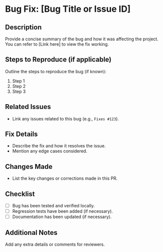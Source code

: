 # Bug Fix: [Bug Title or Issue ID]

## Description
Provide a concise summary of the bug and how it was affecting the project.
You can refer to [Link here] to view the fix working.

## Steps to Reproduce (if applicable)
Outline the steps to reproduce the bug (if known):
1. Step 1
2. Step 2
3. Step 3

## Related Issues
- Link any issues related to this bug (e.g., `Fixes #123`).

## Fix Details
- Describe the fix and how it resolves the issue.
- Mention any edge cases considered.

## Changes Made
- List the key changes or corrections made in this PR.


## Checklist
- [ ] Bug has been tested and verified locally.
- [ ] Regression tests have been added (if necessary).
- [ ] Documentation has been updated (if necessary).

## Additional Notes
Add any extra details or comments for reviewers.
